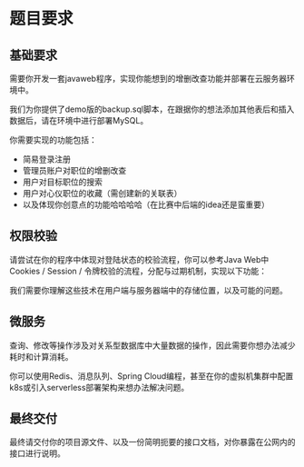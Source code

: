 # 题目要求

## 基础要求

需要你开发一套javaweb程序，实现你能想到的增删改查功能并部署在云服务器环境中。

我们为你提供了demo版的backup.sql脚本，在跟据你的想法添加其他表后和插入数据后，请在环境中进行部署MySQL。

你需要实现的功能包括：

- 简易登录注册
- 管理员账户对职位的增删改查
- 用户对目标职位的搜索
- 用户对心仪职位的收藏（需创建新的关联表）
- 以及体现你创意点的功能哈哈哈哈（在比赛中后端的idea还是蛮重要）

## 权限校验

请尝试在你的程序中体现对登陆状态的校验流程，你可以参考Java Web中Cookies / Session / 令牌校验的流程，分配与过期机制，实现以下功能：

我们需要你理解这些技术在用户端与服务器端中的存储位置，以及可能的问题。

## 微服务

查询、修改等操作涉及对关系型数据库中大量数据的操作，因此需要你想办法减少耗时和计算消耗。

你可以使用Redis、消息队列、Spring Cloud编程，甚至在你的虚拟机集群中配置k8s或引入serverless部署架构来想办法解决问题。

## 最终交付

最终请交付你的项目源文件、以及一份简明扼要的接口文档，对你暴露在公网内的接口进行说明。